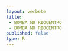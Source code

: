 ```yaml
---
layout: verbete
title:
 - BOMBA NO RIOCENTRO
 - BOMBA NO RIOCENTRO
published: false
type: R
---
```


